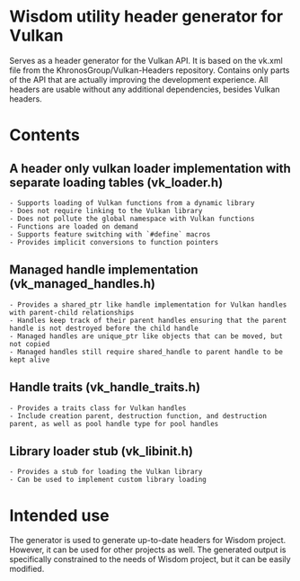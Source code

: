 # Wisdom utility header generator for Vulkan

Serves as a header generator for the Vulkan API. It is based on the vk.xml file from the KhronosGroup/Vulkan-Headers repository.
Contains only parts of the API that are actually improving the development experience. All headers are usable without any additional dependencies, besides Vulkan headers.


# Contents

## A header only vulkan loader implementation with separate loading tables (vk_loader.h)
	- Supports loading of Vulkan functions from a dynamic library
	- Does not require linking to the Vulkan library
	- Does not pollute the global namespace with Vulkan functions
	- Functions are loaded on demand
	- Supports feature switching with `#define` macros
	- Provides implicit conversions to function pointers

## Managed handle implementation (vk_managed_handles.h) 
	- Provides a shared_ptr like handle implementation for Vulkan handles with parent-child relationships
	- Handles keep track of their parent handles ensuring that the parent handle is not destroyed before the child handle
	- Managed handles are unique_ptr like objects that can be moved, but not copied
	- Managed handles still require shared_handle to parent handle to be kept alive

## Handle traits (vk_handle_traits.h)
	- Provides a traits class for Vulkan handles
	- Include creation parent, destruction function, and destruction parent, as well as pool handle type for pool handles

## Library loader stub (vk_libinit.h)
	- Provides a stub for loading the Vulkan library
	- Can be used to implement custom library loading

# Intended use

The generator is used to generate up-to-date headers for Wisdom project. However, it can be used for other projects as well. 
The generated output is specifically constrained to the needs of Wisdom project, but it can be easily modified.
